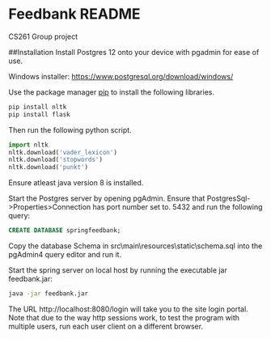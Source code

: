 # Feedbank README
CS261 Group project

##Installation
Install Postgres 12 onto your device with pgadmin for ease of use.

Windows installer: https://www.postgresql.org/download/windows/

Use the package manager [pip](https://pip.pypa.io/en/stable/) to install the following libraries.

```bash
pip install nltk
pip install flask
```
Then run the following python script.
```python
import nltk
nltk.download('vader_lexicon')
nltk.download('stopwords')
nltk.download('punkt')
```

Ensure atleast java version 8 is installed.

Start the Postgres server by opening pgAdmin. Ensure that PostgresSql->Properties>Connection has port number set to. 5432 and run the following query:

```SQL
CREATE DATABASE springfeedbank;
```

Copy the database Schema in src\main\resources\static\schema.sql into the pgAdmin4 query editor and run it.

Start the spring server on local host by running the executable jar feedbank.jar:
 ```bash
java -jar feedbank.jar
```

The URL http://localhost:8080/login will take you to the site login portal. Note that due to the way http sessions work,
to test the program with multiple users, run each user client on a different browser.
